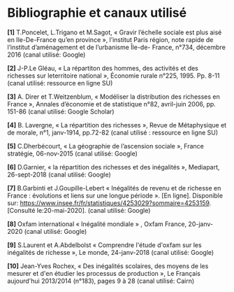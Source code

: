 # Bibliographie et canaux utilisé

**[1]** T.Poncelet, L.Trigano et M.Sagot, « Gravir l’échelle sociale est plus aisé en Ile-De-France qu’en province », l’institut Paris région, note rapide de l’institut d’aménagement et de l’urbanisme Île-de- France, n°734, décembre 2016 (canal utilisé: Google)

**[2]** J-P.Le Gléau, « La répartiton des hommes, des activités et des richesses sur leterritoire national », Économie rurale n°225, 1995. Pp. 8-11 (canal utilisé: ressource en ligne SU)

**[3]** A. Direr et T.Weitzenblum, « Modéliser la distribution des richesses en France », Annales d’économie et de statistique n°82, avril-juin 2006, pp. 151-86 (canal utilisé: Google Scholar)

**[4]** B. Lavergne, « La répartition des richesses », Revue de Métaphysique et de morale, n°1, janv-1914, pp.72-82 (canal utilisé : ressource en ligne SU) 

**[5]** C.Dherbécourt, « La géographie de l’ascension sociale », France stratégie, 06-nov-2015 (canal utilisé: Google)

**[6]** D.Garnier, « la répartition des richesses et des inégalités », Mediapart, 26-sept-2018 (canal utilisé: Google)

**[7]** B.Garbinti et J.Goupille-Lebert « Inégalités de revenu et de richesse en France : évolutions et liens sur une longue période ». [En ligne]. Disponible sur: https://www.insee.fr/fr/statistiques/4253029?sommaire=4253159. [Consulté le:20-mai-2020]. (canal utilisé: Google)

**[8]** Oxfam international « Inégalité mondiale » , Oxfam France, 20-janv-2020 (canal utilisé: Google)

**[9]** S.Laurent et A.Abdelbolst « Comprendre l'étude d'oxfam sur les inégalités de richesse », Le
monde, 24-janv-2018 (canal utilisé: Google)

**[10]** Jean-Yves Rochex, « Des inégalités scolaires, des moyens de les mesurer et d'en étudier les
processus de production », Le Français aujourd'hui 2013/2014 (n°183), pages 9 à 28 (canal utilisé: Cairn)


